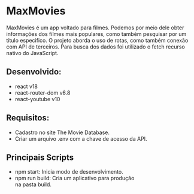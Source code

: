 # MaxMovies
MaxMovies é um app voltado para filmes. Podemos por meio
dele obter informações dos filmes mais populares, como também
pesquisar por um título especifico. O projeto aborda o uso de rotas, 
como também conexão com API de terceiros. Para busca dos dados foi 
utilizado o fetch recurso nativo do JavaScript.

## Desenvolvido:
- react v18 
- react-router-dom v6.8
- react-youtube v10

## Requisitos:
- Cadastro no site The Movie Database.
- Criar um arquivo .env com a chave de acesso da API.

## Principais Scripts
- npm start: Inicia modo de desenvolvimento.
- npm run build: Cria um aplicativo para produção\
na pasta build.
